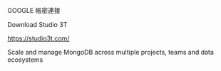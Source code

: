GOOGLE 帳密連接

Download Studio 3T

https://studio3t.com/

Scale and manage MongoDB across multiple projects, teams and data ecosystems

